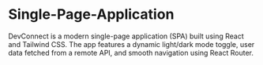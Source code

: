 # Single-Page-Application
DevConnect is a modern single-page application (SPA) built using React and Tailwind CSS. The app features a dynamic light/dark mode toggle, user data fetched from a remote API, and smooth navigation using React Router.
